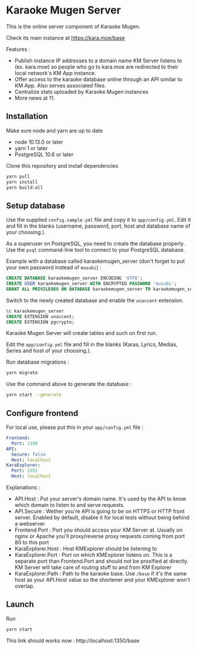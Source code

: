 # Karaoke Mugen Server

This is the online server component of Karaoke Mugen.

Check its main instance at https://kara.moe/base

Features :

- Publish instance IP addresses to a domain name KM Server listens to (ex. kara.moe) so people who go to kara.moe are redirected to their local network's KM App instance.
- Offer access to the karaoke database online through an API similar to KM App. Also serves associated files.
- Centralize stats uploaded by Karaoke Mugen instances
- More news at 11.

## Installation

Make sure node and yarn are up to date

- node 10.13.0 or later
- yarn 1 or later
- PostgreSQL 10.6 or later

Clone this repository and install dependencies

```sh
yarn pull
yarn install
yarn build:all
```

## Setup database

Use the supplied `config.sample.yml` file and copy it to `app/config.yml`. Edit it and fill in the blanks (username, password, port, host and database name of your choosing.).

As a superuser on PostgreSQL, you need to create the database properly. Use the `psql` command-line tool to connect to your PostgreSQL database.

Example with a database called karaokemugen_server (don't forget to put your own password instead of `musubi`) :

```SQL
CREATE DATABASE karaokemugen_server ENCODING 'UTF8';
CREATE USER karaokemugen_server WITH ENCRYPTED PASSWORD 'musubi';
GRANT ALL PRIVILEGES ON DATABASE karaokemugen_server TO karaokemugen_server;
```

Switch to the newly created database and enable the `unaccent` extension.

```SQL
\c karaokemugen_server
CREATE EXTENSION unaccent;
CREATE EXTENSION pgcrypto;
```

Karaoke Mugen Server will create tables and such on first run.

Edit the `app/config.yml` file and fill in the blanks (Karas, Lyrics, Medias, Series and host of your choosing.). 

Run database migrations :

```sh
yarn migrate
```

Use the command above to generate the database :

```sh
yarn start --generate
```

## Configure frontend

For local use, please put this in your `app/config.yml` file :

```yaml
Frontend:
  Port: 1350
API:
  Secure: false
  Host: localhost
KaraExplorer:
  Port: 1351
  Host: localhost  
```

Explanations :

- API.Host : Put your server's domain name. It's used by the API to know which domain to listen to and serve requests.
- API.Secure : Wether you're API is going to be on HTTPS or HTTP front server. Enabled by default, disable it for local tests without being behind a webserver
- Frontend.Port : Port you should access your KM Server at. Usually on nginx or Apache you'll proxy/reverse proxy requests coming from port 80 to this port
- KaraExplorer.Host : Host KMExplorer should be listening to
- KaraExplorer.Port : Port on which KMExplorer listens on. This is a separate port than Frontend.Port and should not be proxified at directly. KM Server will take care of routing stuff to and from KM Explorer
- KaraExplorer.Path : Path to the karaoke base. Use `/base` if it's the same host as your API.Host value so the shortener and your KMExplorer won't overlap.

## Launch

Run

```sh
yarn start
```

This link should works now : http://localhost:1350/base
